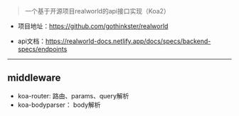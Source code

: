 > 一个基于开源项目realworld的api接口实现（Koa2）

- 项目地址：https://github.com/gothinkster/realworld

- api文档：https://realworld-docs.netlify.app/docs/specs/backend-specs/endpoints
----


## middleware
- koa-router: 路由、params、query解析
- koa-bodyparser： body解析